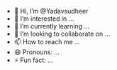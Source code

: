 - 👋 Hi, I’m @Yadavsudheer
- 👀 I’m interested in ...
- 🌱 I’m currently learning ...
- 💞️ I’m looking to collaborate on ...
- 📫 How to reach me ...
- 😄 Pronouns: ...
- ⚡ Fun fact: ...

<!---
Yadavsudheer/Yadavsudheer is a ✨ special ✨ repository because its `README.md` (this file) appears on your GitHub profile.
You can click the Preview link to take a look at your changes.
mkfile test
